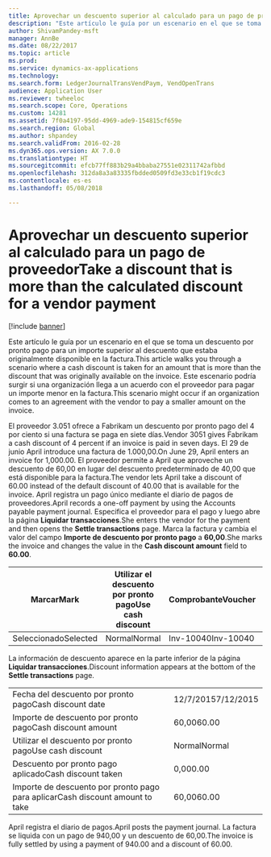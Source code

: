 ```yaml
---
title: Aprovechar un descuento superior al calculado para un pago de proveedor
description: "Este artículo le guía por un escenario en el que se toma un descuento por pronto pago para un importe superior al descuento que estaba originalmente disponible en la factura. Este escenario podría surgir si una organización llega a un acuerdo con el proveedor para pagar un importe menor en la factura."
author: ShivamPandey-msft
manager: AnnBe
ms.date: 08/22/2017
ms.topic: article
ms.prod: 
ms.service: dynamics-ax-applications
ms.technology: 
ms.search.form: LedgerJournalTransVendPaym, VendOpenTrans
audience: Application User
ms.reviewer: twheeloc
ms.search.scope: Core, Operations
ms.custom: 14281
ms.assetid: 7f0a4197-95dd-4969-ade9-154815cf659e
ms.search.region: Global
ms.author: shpandey
ms.search.validFrom: 2016-02-28
ms.dyn365.ops.version: AX 7.0.0
ms.translationtype: HT
ms.sourcegitcommit: efcb77ff883b29a4bbaba27551e02311742afbbd
ms.openlocfilehash: 312da8a3a83335fbdded0509fd3e33cb1f19cdc3
ms.contentlocale: es-es
ms.lasthandoff: 05/08/2018

---
```


# <a name="take-a-discount-that-is-more-than-the-calculated-discount-for-a-vendor-payment"></a><span data-ttu-id="338e4-104">Aprovechar un descuento superior al calculado para un pago de proveedor</span><span class="sxs-lookup"><span data-stu-id="338e4-104">Take a discount that is more than the calculated discount for a vendor payment</span></span>

[!include [banner](../includes/banner.md)]

<span data-ttu-id="338e4-105">Este artículo le guía por un escenario en el que se toma un descuento por pronto pago para un importe superior al descuento que estaba originalmente disponible en la factura.</span><span class="sxs-lookup"><span data-stu-id="338e4-105">This article walks you through a scenario where a cash discount is taken for an amount that is more than the discount that was originally available on the invoice.</span></span> <span data-ttu-id="338e4-106">Este escenario podría surgir si una organización llega a un acuerdo con el proveedor para pagar un importe menor en la factura.</span><span class="sxs-lookup"><span data-stu-id="338e4-106">This scenario might occur if an organization comes to an agreement with the vendor to pay a smaller amount on the invoice.</span></span> 

<span data-ttu-id="338e4-107">El proveedor 3.051 ofrece a Fabrikam un descuento por pronto pago del 4 por ciento si una factura se paga en siete días.</span><span class="sxs-lookup"><span data-stu-id="338e4-107">Vendor 3051 gives Fabrikam a cash discount of 4 percent if an invoice is paid in seven days.</span></span> <span data-ttu-id="338e4-108">El 29 de junio April introduce una factura de 1.000,00.</span><span class="sxs-lookup"><span data-stu-id="338e4-108">On June 29, April enters an invoice for 1,000.00.</span></span> <span data-ttu-id="338e4-109">El proveedor permite a April que aproveche un descuento de 60,00 en lugar del descuento predeterminado de 40,00 que está disponible para la factura.</span><span class="sxs-lookup"><span data-stu-id="338e4-109">The vendor lets April take a discount of 60.00 instead of the default discount of 40.00 that is available for the invoice.</span></span> <span data-ttu-id="338e4-110">April registra un pago único mediante el diario de pagos de proveedores.</span><span class="sxs-lookup"><span data-stu-id="338e4-110">April records a one-off payment by using the Accounts payable payment journal.</span></span> <span data-ttu-id="338e4-111">Especifica el proveedor para el pago y luego abre la página **Liquidar transacciones**.</span><span class="sxs-lookup"><span data-stu-id="338e4-111">She enters the vendor for the payment and then opens the **Settle transactions** page.</span></span> <span data-ttu-id="338e4-112">Marca la factura y cambia el valor del campo **Importe de descuento por pronto pago** a **60,00**.</span><span class="sxs-lookup"><span data-stu-id="338e4-112">She marks the invoice and changes the value in the **Cash discount amount** field to **60.00**.</span></span>

| <span data-ttu-id="338e4-113">Marcar</span><span class="sxs-lookup"><span data-stu-id="338e4-113">Mark</span></span>     | <span data-ttu-id="338e4-114">Utilizar el descuento por pronto pago</span><span class="sxs-lookup"><span data-stu-id="338e4-114">Use cash discount</span></span> | <span data-ttu-id="338e4-115">Comprobante</span><span class="sxs-lookup"><span data-stu-id="338e4-115">Voucher</span></span>   | <span data-ttu-id="338e4-116">Cuenta</span><span class="sxs-lookup"><span data-stu-id="338e4-116">Account</span></span> | <span data-ttu-id="338e4-117">Fecha</span><span class="sxs-lookup"><span data-stu-id="338e4-117">Date</span></span>      | <span data-ttu-id="338e4-118">Fecha de vencimiento</span><span class="sxs-lookup"><span data-stu-id="338e4-118">Due date</span></span>  | <span data-ttu-id="338e4-119">Factura</span><span class="sxs-lookup"><span data-stu-id="338e4-119">Invoice</span></span> | <span data-ttu-id="338e4-120">Importe en divisa de la transacción</span><span class="sxs-lookup"><span data-stu-id="338e4-120">Amount in transaction currency</span></span> | <span data-ttu-id="338e4-121">Divisa</span><span class="sxs-lookup"><span data-stu-id="338e4-121">Currency</span></span> | <span data-ttu-id="338e4-122">Importe para liquidar</span><span class="sxs-lookup"><span data-stu-id="338e4-122">Amount to settle</span></span> |
|----------|-------------------|-----------|---------|-----------|-----------|---------|--------------------------------|----------|------------------|
| <span data-ttu-id="338e4-123">Seleccionado</span><span class="sxs-lookup"><span data-stu-id="338e4-123">Selected</span></span> | <span data-ttu-id="338e4-124">Normal</span><span class="sxs-lookup"><span data-stu-id="338e4-124">Normal</span></span>            | <span data-ttu-id="338e4-125">Inv-10040</span><span class="sxs-lookup"><span data-stu-id="338e4-125">Inv-10040</span></span> | <span data-ttu-id="338e4-126">3051</span><span class="sxs-lookup"><span data-stu-id="338e4-126">3051</span></span>    | <span data-ttu-id="338e4-127">29/6/2015</span><span class="sxs-lookup"><span data-stu-id="338e4-127">6/29/2015</span></span> | <span data-ttu-id="338e4-128">29/7/2015</span><span class="sxs-lookup"><span data-stu-id="338e4-128">7/29/2015</span></span> | <span data-ttu-id="338e4-129">10040</span><span class="sxs-lookup"><span data-stu-id="338e4-129">10040</span></span>   | <span data-ttu-id="338e4-130">1.000,00</span><span class="sxs-lookup"><span data-stu-id="338e4-130">1,000.00</span></span>                       | <span data-ttu-id="338e4-131">USD</span><span class="sxs-lookup"><span data-stu-id="338e4-131">USD</span></span>      | <span data-ttu-id="338e4-132">940,00</span><span class="sxs-lookup"><span data-stu-id="338e4-132">940.00</span></span>           |

<span data-ttu-id="338e4-133">La información de descuento aparece en la parte inferior de la página **Liquidar transacciones**.</span><span class="sxs-lookup"><span data-stu-id="338e4-133">Discount information appears at the bottom of the **Settle transactions** page.</span></span>

|                              |           |
|------------------------------|-----------|
| <span data-ttu-id="338e4-134">Fecha del descuento por pronto pago</span><span class="sxs-lookup"><span data-stu-id="338e4-134">Cash discount date</span></span>           | <span data-ttu-id="338e4-135">12/7/2015</span><span class="sxs-lookup"><span data-stu-id="338e4-135">7/12/2015</span></span> |
| <span data-ttu-id="338e4-136">Importe de descuento por pronto pago</span><span class="sxs-lookup"><span data-stu-id="338e4-136">Cash discount amount</span></span>         | <span data-ttu-id="338e4-137">60,00</span><span class="sxs-lookup"><span data-stu-id="338e4-137">60.00</span></span>     |
| <span data-ttu-id="338e4-138">Utilizar el descuento por pronto pago</span><span class="sxs-lookup"><span data-stu-id="338e4-138">Use cash discount</span></span>            | <span data-ttu-id="338e4-139">Normal</span><span class="sxs-lookup"><span data-stu-id="338e4-139">Normal</span></span>    |
| <span data-ttu-id="338e4-140">Descuento por pronto pago aplicado</span><span class="sxs-lookup"><span data-stu-id="338e4-140">Cash discount taken</span></span>          | <span data-ttu-id="338e4-141">0,00</span><span class="sxs-lookup"><span data-stu-id="338e4-141">0.00</span></span>      |
| <span data-ttu-id="338e4-142">Importe de descuento por pronto pago para aplicar</span><span class="sxs-lookup"><span data-stu-id="338e4-142">Cash discount amount to take</span></span> | <span data-ttu-id="338e4-143">60,00</span><span class="sxs-lookup"><span data-stu-id="338e4-143">60.00</span></span>     |

<span data-ttu-id="338e4-144">April registra el diario de pagos.</span><span class="sxs-lookup"><span data-stu-id="338e4-144">April posts the payment journal.</span></span> <span data-ttu-id="338e4-145">La factura se liquida con un pago de 940,00 y un descuento de 60,00.</span><span class="sxs-lookup"><span data-stu-id="338e4-145">The invoice is fully settled by using a payment of 940.00 and a discount of 60.00.</span></span>





